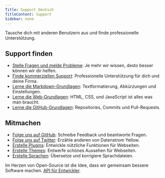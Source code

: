 ```yaml
---
Title: Support Deutsch
TitleContent: Support
Sidebar: none
---
```

Tausche dich mit anderen Benutzern aus und finde professionelle Unterstützung. 

## Support finden

* [Stelle Fragen und melde Probleme](https://github.com/datenstrom/yellow/issues): Je mehr wir wissen, desto besser können wir dir helfen.
* [Finde kommerziellen Support](https://mayberg.se/support/): Professionelle Unterstützung für dich und deine Firma.
* [Lerne die Markdown-Grundlagen](markdown-cheat-sheet): Textformatierung, Abkürzungen und Einstellungen.
* [Lerne die Web-Grundlagen](https://www.w3schools.com): HTML, CSS, und JavaScript ist alles was man braucht.
* [Lerne die GitHub-Grundlagen](https://guides.github.com/activities/hello-world/): Repositories, Commits und Pull-Requests.

## Mitmachen

* [Folge uns auf GitHub](https://github.com/datenstrom): Schreibe Feedback und beantworte Fragen.
* [Folge uns auf Twitter](https://twitter.com/datenstromse): Erzähle anderen von Datenstrom Yellow.
* [Erstelle Plugins](https://github.com/datenstrom/yellow-plugins/): Entwickle nützliche Funktionen für Webseiten.
* [Erstelle Themes](https://github.com/datenstrom/yellow-themes/): Entwerfe schönes Aussehen für Webseiten.
* [Erstelle Sprachen](https://github.com/datenstrom/yellow-plugins/tree/master/language): Übersetze und korrigiere Sprachdateien.

Im Herzen von Open-Source ist die Idee, dass wir gemeinsam bessere Software machen. [API für Entwickler](api).
